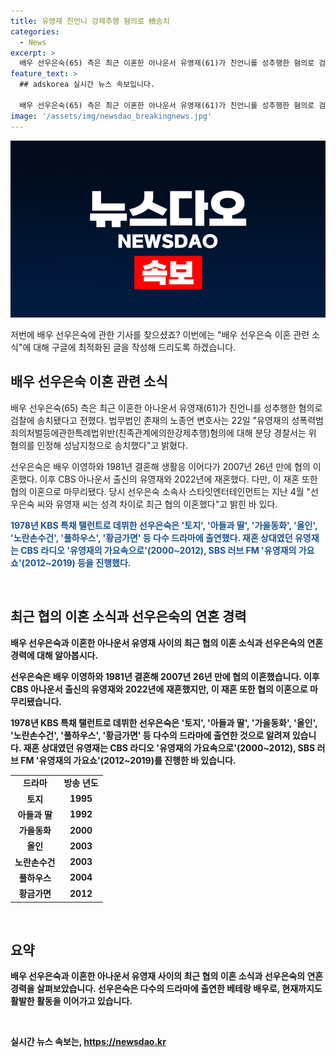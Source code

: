 ```yaml
---
title: 유영재 친언니 강제추행 혐의로 檢송치
categories:
  - News
excerpt: >
  배우 선우은숙(65) 측은 최근 이혼한 아나운서 유영재(61)가 친언니를 성추행한 혐의로 검찰에 송치됐다고 전했다. 이후 CBS 아나운서 출신의 유영재와 2022년에 재혼했다. 다만, 이 재혼 또한 협의 이혼으로 마무리됐다. 선우은숙 소속사 스타잇엔터테인먼트는 성격 차이로 최근 협의 이혼했다고 밝혔다. 선우은숙은 토지, 아들과 딸, 가을동화, 올인 등 다수 드라마에 출연했고, 유영재는 라디오 진행 경력이 있다.
feature_text: >
  ## adskorea 실시간 뉴스 속보입니다.

  배우 선우은숙(65) 측은 최근 이혼한 아나운서 유영재(61)가 친언니를 성추행한 혐의로 검찰에 송치됐다고 전했다. 이후 CBS 아나운서 출신의 유영재와 2022년에 재혼했다. 다만, 이 재혼 또한 협의 이혼으로 마무리됐다. 선우은숙 소속사 스타잇엔터테인먼트는 성격 차이로 최근 협의 이혼했다고 밝혔다. 선우은숙은 토지, 아들과 딸, 가을동화, 올인 등 다수 드라마에 출연했고, 유영재는 라디오 진행 경력이 있다.
image: '/assets/img/newsdao_breakingnews.jpg'
---
```


<p><img src="/assets/img/newsdao_breakingnews.jpg" alt="adskorea 속보" /></p>

<p>저번에 배우 선우은숙에 관한 기사를 찾으셨죠? 이번에는 "배우 선우은숙 이혼 관련 소식"에 대해 구글에 최적화된 글을 작성해 드리도록 하겠습니다.</p>

<h2 data-ke-size="size26">배우 선우은숙 이혼 관련 소식</h2>

<p data-ke-size="size16">배우 선우은숙(65) 측은 최근 이혼한 아나운서 유영재(61)가 친언니를 성추행한 혐의로 검찰에 송치됐다고 전했다. 법무법인 존재의 노종언 변호사는 22일 "유영재의 성폭력범죄의처벌등에관한특례법위반(친족관계에의한강제추행)혐의에 대해 분당 경찰서는 위 혐의를 인정해 성남지청으로 송치했다"고 밝혔다.<p>

<p data-ke-size="size16">선우은숙은 배우 이영하와 1981년 결혼해 생활응 이어다가 2007년 26년 만에 협의 이혼했다. 이후 CBS 아나운서 출신의 유영재와 2022년에 재혼했다. 다만, 이 재혼 또한 협의 이혼으로 마무리됐다. 당시 선우은숙 소속사 스타잇엔터테인먼트는 지난 4월 "선우은숙 씨와 유영재 씨는 성격 차이로 최근 협의 이혼했다"고 밝힌 바 있다.<p>

<p data-ke-size="size16"><b><span style="color: #1a5490;">1978년 KBS 특채 탤런트로 데뷔한 선우은숙은 '토지', '아들과 딸', '가을동화', '올인', '노란손수건', '풀하우스', '황금가면' 등 다수 드라마에 출연했다. 재혼 상대였던 유영재는 CBS 라디오 '유영재의 가요속으로'(2000~2012), SBS 러브 FM '유영재의 가요쇼'(2012~2019) 등을 진행했다.<b></p>

<p data-ke-size="size16">&nbsp;</p>

<h2 data-ke-size="size26">최근 협의 이혼 소식과 선우은숙의 연혼 경력</h2>

<p data-ke-size="size16">배우 선우은숙과 이혼한 아나운서 유영재 사이의 최근 협의 이혼 소식과 선우은숙의 연혼 경력에 대해 알아봅시다.<p>

<p data-ke-size="size16">선우은숙은 배우 이영하와 1981년 결혼해 2007년 26년 만에 협의 이혼했습니다. 이후 CBS 아나운서 출신의 유영재와 2022년에 재혼했지만, 이 재혼 또한 협의 이혼으로 마무리됐습니다.<p>

<p data-ke-size="size16">1978년 KBS 특채 탤런트로 데뷔한 선우은숙은 '토지', '아들과 딸', '가을동화', '올인', '노란손수건', '풀하우스', '황금가면' 등 다수의 드라마에 출연한 것으로 알려져 있습니다. 재혼 상대였던 유영재는 CBS 라디오 '유영재의 가요속으로'(2000~2012), SBS 러브 FM '유영재의 가요쇼'(2012~2019)를 진행한 바 있습니다.<p>

<table>
<tbody>
<tr>
<td style="text-align: center; height: 17px;"><b>드라마</b></td>
<td style="text-align: center; height: 17px;"><b>방송 년도</b></td>
</tr>
<tr>
<td style="text-align: center; height: 17px;">토지</td>
<td style="text-align: center; height: 17px;">1995</td>
</tr>
<tr>
<td style="text-align: center; height: 17px;">아들과 딸</td>
<td style="text-align: center; height: 17px;">1992</td>
</tr>
<tr>
<td style="text-align: center; height: 17px;">가을동화</td>
<td style="text-align: center; height: 17px;">2000</td>
</tr>
<tr>
<td style="text-align: center; height: 17px;">올인</td>
<td style="text-align: center; height: 17px;">2003</td>
</tr>
<tr>
<td style="text-align: center; height: 17px;">노란손수건</td>
<td style="text-align: center; height: 17px;">2003</td>
</tr>
<tr>
<td style="text-align: center; height: 17px;">풀하우스</td>
<td style="text-align: center; height: 17px;">2004</td>
</tr>
<tr>
<td style="text-align: center; height: 17px;">황금가면</td>
<td style="text-align: center; height: 17px;">2012</td>
</tr>
</tbody>
</table>

<p data-ke-size="size16">&nbsp;</p>

<h2 data-ke-size="size26">요약</h2>

<p data-ke-size="size16">배우 선우은숙과 이혼한 아나운서 유영재 사이의 최근 협의 이혼 소식과 선우은숙의 연혼 경력을 살펴보았습니다. 선우은숙은 다수의 드라마에 출연한 베테랑 배우로, 현재까지도 활발한 활동을 이어가고 있습니다.<p>

<p data-ke-size="size16">&nbsp;</p>
실시간 뉴스 속보는, <a href="https://newsdao.kr" rel="dofollow">https://newsdao.kr</a>



